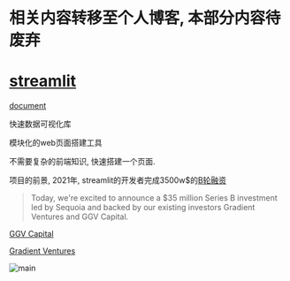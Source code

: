 # 相关内容转移至个人博客, 本部分内容待废弃


# [streamlit](https://streamlit.io/)

[document](https://docs.streamlit.io/library/get-started)

快速数据可视化库

模块化的web页面搭建工具

不需要复杂的前端知识, 快速搭建一个页面.

项目的前景, 2021年, streamlit的开发者完成3500w$的[B轮融资](https://blog.streamlit.io/our-35-million-series-b/)

> Today, we're excited to announce a $35 million Series B investment led by Sequoia and backed by our existing investors Gradient Ventures and GGV Capital.

[GGV Capital](https://new.qq.com/rain/a/20191109A0DBYG00)

[Gradient Ventures](https://t.qianzhan.com/caijing/detail/170712-0c642625.html)

![main](https://docs.streamlit.io/30days.png)
